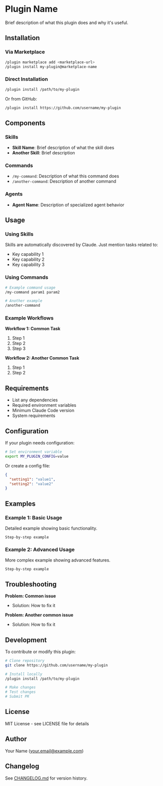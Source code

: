 # Plugin Name

Brief description of what this plugin does and why it's useful.

## Installation

### Via Marketplace

```bash
/plugin marketplace add <marketplace-url>
/plugin install my-plugin@marketplace-name
```

### Direct Installation

```bash
/plugin install /path/to/my-plugin
```

Or from GitHub:

```bash
/plugin install https://github.com/username/my-plugin
```

## Components

### Skills

- **Skill Name**: Brief description of what the skill does
- **Another Skill**: Brief description

### Commands

- `/my-command`: Description of what this command does
- `/another-command`: Description of another command

### Agents

- **Agent Name**: Description of specialized agent behavior

## Usage

### Using Skills

Skills are automatically discovered by Claude. Just mention tasks related to:
- Key capability 1
- Key capability 2
- Key capability 3

### Using Commands

```bash
# Example command usage
/my-command param1 param2

# Another example
/another-command
```

### Example Workflows

**Workflow 1: Common Task**
1. Step 1
2. Step 2
3. Step 3

**Workflow 2: Another Common Task**
1. Step 1
2. Step 2

## Requirements

- List any dependencies
- Required environment variables
- Minimum Claude Code version
- System requirements

## Configuration

If your plugin needs configuration:

```bash
# Set environment variable
export MY_PLUGIN_CONFIG=value
```

Or create a config file:

```json
{
  "setting1": "value1",
  "setting2": "value2"
}
```

## Examples

### Example 1: Basic Usage

Detailed example showing basic functionality.

```
Step-by-step example
```

### Example 2: Advanced Usage

More complex example showing advanced features.

```
Step-by-step example
```

## Troubleshooting

**Problem: Common issue**
- Solution: How to fix it

**Problem: Another common issue**
- Solution: How to fix it

## Development

To contribute or modify this plugin:

```bash
# Clone repository
git clone https://github.com/username/my-plugin

# Install locally
/plugin install /path/to/my-plugin

# Make changes
# Test changes
# Submit PR
```

## License

MIT License - see LICENSE file for details

## Author

Your Name (your.email@example.com)

## Changelog

See [CHANGELOG.md](CHANGELOG.md) for version history.
